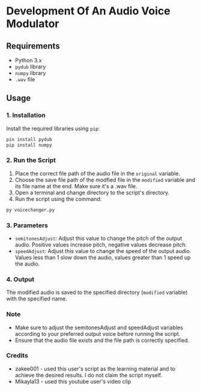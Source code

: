 # Development Of An Audio Voice Modulator

## Requirements
- Python 3.x
- `pydub` library
- `numpy` library
- `.wav` file

## Usage

### 1. Installation
Install the required libraries using `pip`:
```python
pin install pydub
pip install numpy
```

### 2. Run the Script
1. Place the correct file path of the audio file in the `original` variable.
2. Choose the save file path of the modfied file in the `modified` variable and its file name at the end. Make sure it's a .wav file.
2. Open a terminal and change directory to the script's directory.
3. Run the script using the command:
```python
py voicechanger.py
```

### 3. Parameters
- `semitonesAdjust`: Adjust this value to change the pitch of the output audio. Positive values increase pitch, negative values decrease pitch.
- `speedAdjust`: Adjust this value to change the speed of the output audio. Values less than 1 slow down the audio, values greater than 1 speed up the audio.

### 4. Output
The modified audio is saved to the specified directory (`modified` variable) with the specified name.

### Note
- Make sure to adjust the semitonesAdjust and speedAdjust variables according to your preferred output voice before running the script.
- Ensure that the audio file exists and the file path is correctly specified.

### Credits
- zakee001 - used this user's script as the learning material and to achieve the desired results. I do not claim the script myself. 
- Mikayla13 - used this youtube user's video clip
